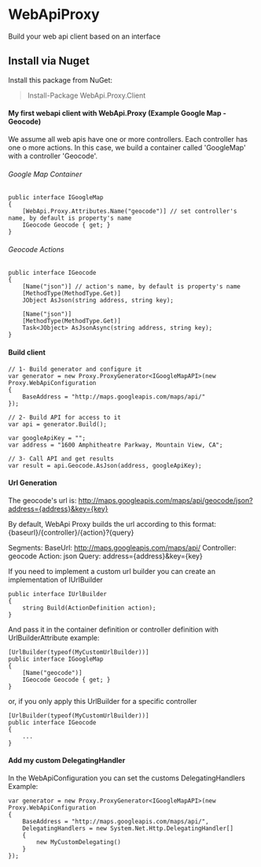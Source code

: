 # WebApiProxy
Build your web api client based on an interface

## Install via Nuget

Install this package from NuGet:

> Install-Package WebApi.Proxy.Client

#### My first webapi client with WebApi.Proxy (Example Google Map - Geocode)

We assume all web apis have one or more controllers.
Each controller has one o more actions. In this case, we build a container called 'GoogleMap' with a controller 'Geocode'.

###### Google Map Container
```
public interface IGoogleMap
{
    [WebApi.Proxy.Attributes.Name("geocode")] // set controller's name, by default is property's name
    IGeocode Geocode { get; }
}
```

###### Geocode Actions
```
public interface IGeocode
{
    [Name("json")] // action's name, by default is property's name
    [MethodType(MethodType.Get)] 
    JObject AsJson(string address, string key);

    [Name("json")]
    [MethodType(MethodType.Get)]
    Task<JObject> AsJsonAsync(string address, string key);
}
```

#### Build client
```
// 1- Build generator and configure it
var generator = new Proxy.ProxyGenerator<IGoogleMapAPI>(new Proxy.WebApiConfiguration
{
    BaseAddress = "http://maps.googleapis.com/maps/api/"
});

// 2- Build API for access to it
var api = generator.Build();

var googleApiKey = "";
var address = "1600 Amphitheatre Parkway, Mountain View, CA";

// 3- Call API and get results
var result = api.Geocode.AsJson(address, googleApiKey);
```

#### Url Generation

The geocode's url is:
http://maps.googleapis.com/maps/api/geocode/json?address={address}&key={key}

By default, WebApi Proxy builds the url according to this format:
{baseurl}/{controller}/{action}?{query}

Segments:
BaseUrl: http://maps.googleapis.com/maps/api/
Controller: geocode
Action: json
Query: address={address}&key={key}

If you need to implement a custom url builder you can create an implementation of IUrlBuilder
```
public interface IUrlBuilder
{
    string Build(ActionDefinition action);
}
```

And pass it in the container definition or controller definition with UrlBuilderAttribute
example:
```
[UrlBuilder(typeof(MyCustomUrlBuilder))]
public interface IGoogleMap
{
    [Name("geocode")]
    IGeocode Geocode { get; }
}
```

or, if you only apply this UrlBuilder for a specific controller

```
[UrlBuilder(typeof(MyCustomUrlBuilder))]
public interface IGeocode
{
    ...
}
```

#### Add my custom DelegatingHandler
In the WebApiConfiguration you can set the customs DelegatingHandlers
Example:

``` 
var generator = new Proxy.ProxyGenerator<IGoogleMapAPI>(new Proxy.WebApiConfiguration
{
    BaseAddress = "http://maps.googleapis.com/maps/api/",
    DelegatingHandlers = new System.Net.Http.DelegatingHandler[]
    {
        new MyCustomDelegating()
    }
});
```
